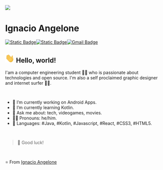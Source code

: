 <img src="https://media.licdn.com/dms/image/D4D16AQHMCNvxXDnxrw/profile-displaybackgroundimage-shrink_350_1400/0/1706207188213?e=1711584000&v=beta&t=icxclU0jbCV5-f1HrvselWn-HxXDlupCoobsu-7FWDo" width="" />

# Ignacio Angelone
[![Static Badge](https://img.shields.io/badge/-a?style=for-the-badge&logo=x&logoColor=white&label=%40LHARZE%20&labelColor=black&color=black&link=https%3A%2F%2Ftwitter.com%2FCugucyfdhddtx)](https://twitter.com/Cugucyfdhddtx)[![Static Badge](https://img.shields.io/badge/-a?style=for-the-badge&logo=linkedin&logoColor=white&label=%40IGNACIO%20ANGELONE&labelColor=%230e76a8&color=%230e76a8&link=https%3A%2F%2Ftwitter.com%2FCugucyfdhddtx)](https://linkedin.com/in/IgnacioAngelone)[![Gmail Badge](https://img.shields.io/badge/-iangel.oned@gmail.com-c14438?style=for-the-badge&logo=Gmail&logoColor=white&link=mailto:kraghav123@gmail.com)](mailto:iangel.oned@gmail.com)

## <img src="https://raw.githubusercontent.com/ABSphreak/ABSphreak/master/gifs/Hi.gif" width="30px" /> Hello, world!
I'am a computer engineering student 👨‍💻 who is passionate about technologies and open source. I'm also a self proclaimed graphic designer and internet surfer 🏄‍♂️. 

<br>

- 🔭 I’m currently working on Android Apps.
- 🌱 I’m currently learning Kotlin.
- 💬 Ask me about: tech, videogames, movies.
- 🧒🏽 Pronouns: he/him.
- 🚀 Languages: #Java, #Kotlin, #Javascript, #React, #CSS3, #HTML5.

<br>

> 🌈 Good luck!

<br>

⭐️ From [Ignacio Angelone](https://github.com/IgnacioAngelone)
